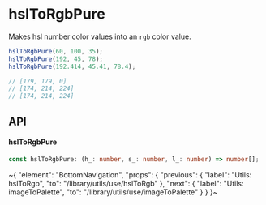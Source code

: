 
# hslToRgbPure

Makes hsl number color values into an `rgb` color value.

```ts
hslToRgbPure(60, 100, 35);
hslToRgbPure(192, 45, 78);
hslToRgbPure(192.414, 45.41, 78.4);

// [179, 179, 0]
// [174, 214, 224]
// [174, 214, 224]
```

## API

#### hslToRgbPure

```ts
const hslToRgbPure: (h_: number, s_: number, l_: number) => number[];
```

~{
  "element": "BottomNavigation",
  "props": {
    "previous": {
      "label": "Utils: hslToRgb",
      "to": "/library/utils/use/hslToRgb"
    },
    "next": {
      "label": "Utils: imageToPalette",
      "to": "/library/utils/use/imageToPalette"
    }
  }
}~
